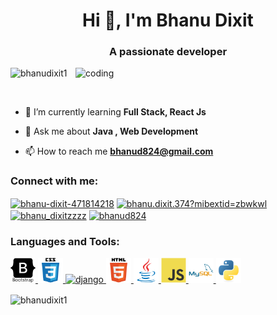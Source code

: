 <h1 align="center">Hi 👋, I'm Bhanu Dixit</h1>
<h3 align="center">A passionate developer</h3>
<img align="right" width=400 alt="coding" src="https://media.licdn.com/dms/image/D4E03AQH-Ujsa9deETQ/profile-displayphoto-shrink_800_800/0/1679096233463?e=2147483647&v=beta&t=nqnv0Gh_syVCEWK0COfpTam3bNEd8nyhIjuqSCknfF0">


<p align="left"> <img src="https://komarev.com/ghpvc/?username=bhanudixit1&label=Profile%20views&color=0e75b6&style=flat" alt="bhanudixit1" /> </p>

<p align="left"> <a href="https://twitter.com/" target="blank"><img src="https://img.shields.io/twitter/follow/?logo=twitter&style=for-the-badge" alt="" /></a> </p>

- 🌱 I’m currently learning **Full Stack, React Js**

- 💬 Ask me about **Java , Web Development**

- 📫 How to reach me **bhanud824@gmail.com**

<h3 align="left">Connect with me:</h3>
<p align="left">
<a href="https://linkedin.com/in/bhanu-dixit-471814218" target="blank"><img align="center" src="https://raw.githubusercontent.com/rahuldkjain/github-profile-readme-generator/master/src/images/icons/Social/linked-in-alt.svg" alt="bhanu-dixit-471814218" height="30" width="40" /></a>
<a href="https://fb.com/bhanu.dixit.374?mibextid=zbwkwl" target="blank"><img align="center" src="https://raw.githubusercontent.com/rahuldkjain/github-profile-readme-generator/master/src/images/icons/Social/facebook.svg" alt="bhanu.dixit.374?mibextid=zbwkwl" height="30" width="40" /></a>
<a href="https://instagram.com/bhanu_dixitzzzz" target="blank"><img align="center" src="https://raw.githubusercontent.com/rahuldkjain/github-profile-readme-generator/master/src/images/icons/Social/instagram.svg" alt="bhanu_dixitzzzz" height="30" width="40" /></a>
<a href="https://www.hackerrank.com/bhanud824" target="blank"><img align="center" src="https://raw.githubusercontent.com/rahuldkjain/github-profile-readme-generator/master/src/images/icons/Social/hackerrank.svg" alt="bhanud824" height="30" width="40" /></a>
</p>

<h3 align="left">Languages and Tools:</h3>
<p align="left"> <a href="https://getbootstrap.com" target="_blank" rel="noreferrer"> <img src="https://raw.githubusercontent.com/devicons/devicon/master/icons/bootstrap/bootstrap-plain-wordmark.svg" alt="bootstrap" width="40" height="40"/> </a> <a href="https://www.w3schools.com/css/" target="_blank" rel="noreferrer"> <img src="https://raw.githubusercontent.com/devicons/devicon/master/icons/css3/css3-original-wordmark.svg" alt="css3" width="40" height="40"/> </a> <a href="https://www.djangoproject.com/" target="_blank" rel="noreferrer"> <img src="https://cdn.worldvectorlogo.com/logos/django.svg" alt="django" width="40" height="40"/> </a> <a href="https://www.w3.org/html/" target="_blank" rel="noreferrer"> <img src="https://raw.githubusercontent.com/devicons/devicon/master/icons/html5/html5-original-wordmark.svg" alt="html5" width="40" height="40"/> </a> <a href="https://www.java.com" target="_blank" rel="noreferrer"> <img src="https://raw.githubusercontent.com/devicons/devicon/master/icons/java/java-original.svg" alt="java" width="40" height="40"/> </a> <a href="https://developer.mozilla.org/en-US/docs/Web/JavaScript" target="_blank" rel="noreferrer"> <img src="https://raw.githubusercontent.com/devicons/devicon/master/icons/javascript/javascript-original.svg" alt="javascript" width="40" height="40"/> </a> <a href="https://www.mysql.com/" target="_blank" rel="noreferrer"> <img src="https://raw.githubusercontent.com/devicons/devicon/master/icons/mysql/mysql-original-wordmark.svg" alt="mysql" width="40" height="40"/> </a> <a href="https://www.python.org" target="_blank" rel="noreferrer"> <img src="https://raw.githubusercontent.com/devicons/devicon/master/icons/python/python-original.svg" alt="python" width="40" height="40"/> </a> </p>

<p><img align="center" src="https://github-readme-stats.vercel.app/api/top-langs?username=bhanudixit1&show_icons=true&locale=en&layout=compact" alt="bhanudixit1" /></p>





